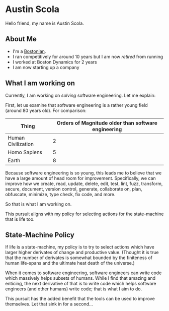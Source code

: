 # Austin Scola

Hello friend, my name is Austin Scola.

## About Me
- I'm a [Bostonian](https://duckduckgo.com/?q=bostonian+meaning).
- I ran competitively for around 10 years but I am now _retired_ from running
- I worked at Boston Dynamics for 2 years
- I am now starting up a company

## What I am working on

Currently, I am working on _solving_ software engineering. Let me explain:

First, let us examine that software engineering is a rather young field (around 80 years old). For
comparison:

| Thing              | Orders of Magnitude older than software engineering |
|--------------------|-----------------------------------------------------|
| Human Civilization | 2                                                   |
| Homo Sapiens       | 5                                                   |
| Earth              | 8                                                   |

Because software engineering is so young, this leads me to believe that we have a large amount of
head room for improvement. Specifically, we can improve how we create, read, update, delete, edit,
test, lint, fuzz, transform, secure, document, version control, generate, collaborate on, plan,
obfuscate, minimize, type check, fix code, and more.

So that is what I am working on.

This pursuit aligns with my policy for selecting actions for the state-machine that is life too.

## State-Machine Policy

If life is a state-machine, my policy is to try to select actions which have larger higher derivates
of change and productive value. (Thought it is true that the number of derivates is somewhat bounded
by the finiteness of human life-spans and the ultimate heat death of the universe.)

When it comes to software engineering, software engineers can write code which massively helps
subsets of humans. While I find that amazing and enticing, the next derivative of that is to write
code which helps software engineers (and other humans) write code; that is what I aim to do.

This pursuit has the added benefit that the tools can be used to improve themselves. Let that sink
in for a second...

